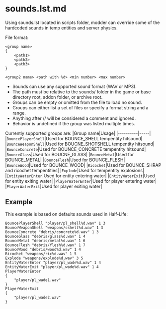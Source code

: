 # sounds.lst.md

Using sounds.lst located in scripts folder, modder can override some of the hardcoded sounds in temp entities and server physics.

File format:
```
<group name>
{
	<path1>
	<path2>
	<path3>
}

<group2 name> <path with %d> <min number> <max number>
```

* Sounds can use any supported sound format (WAV or MP3).
* The path must be relative to the sounds/ folder in the game or base directory root, addon folder, or archive root.
* Groups can be empty or omitted from the file to load no sound.
* Groups can either list a set of files or specify a format string and a range.
* Anything after // will be considered a comment and ignored.
* Behavior is undefined if the group was listed multiple times.

Currently supported groups are:
|Group name|Usage|
|----------|-----|
|`BouncePlayerShell`|Used for BOUNCE_SHELL tempentity hitsound|
|`BounceWeaponShell`|Used for BOUCNE_SHOTSHELL tempentity hitsound|
|`BounceConcrete`|Used for BOUNCE_CONCRETE tempentity hitsound|
|`BounceGlass`|Used for BOUCNE_GLASS|
|`BounceMetal`|Used for BOUNCE_METAL|
|`BounceFlesh`|Used for BOUNCE_FLESH|
|`BounceWood`|Used for BOUNCE_WOOD|
|`Ricochet`|Used for BOUNCE_SHRAP and ricochet tempentities|
|`Explode`|Used for tempentity explosions|
|`EntityWaterEnter`|Used for entity entering water|
|`EntityWaterExit`|Used for entity exiting water|
|`PlayerWaterEnter`|Used for player entering water|
|`PlayerWaterExit`|Used for player exiting water|

## Example

This example is based on defaults sounds used in Half-Life:

```
BouncePlayerShell "player/pl_shell%d.wav" 1 3
BounceWeaponShell "weapons/sshell%d.wav" 1 3
BounceConcrete "debris/concrete%d.wav" 1 3
BounceGlass "debris/glass%d.wav" 1 4
BounceMetal "debris/metal%d.wav" 1 6
BounceFlesh "debris/flesh%d.wav" 1 7
BounceWood "debris/wood%d.wav" 1 4
Ricochet "weapons/ric%d.wav" 1 5
Explode "weapons/explode%d.wav" 3 5
EntityWaterEnter "player/pl_wade%d.wav" 1 4
EntityWaterExit "player/pl_wade%d.wav" 1 4
PlayerWaterEnter
{
	"player/pl_wade1.wav"
}
PlayerWaterExit
{
	"player/pl_wade2.wav"
}
```
